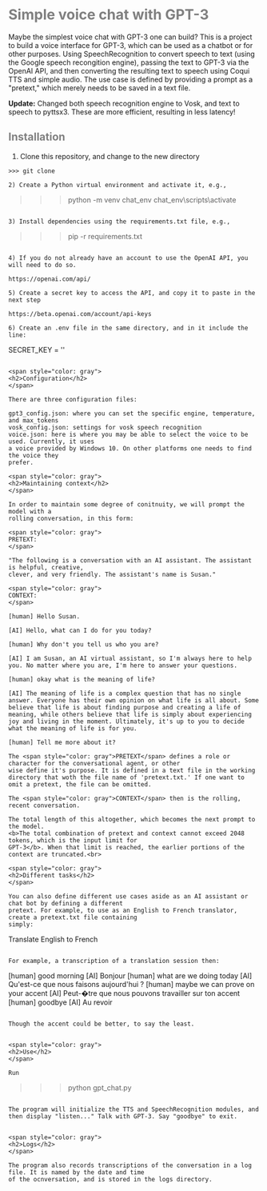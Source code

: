 <span style="color: gray">
<h1>Simple voice chat with GPT-3</h1>
</span>

Maybe the simplest voice chat with GPT-3 one can build? This is a project to build a voice interface for GPT-3, which can be used as a chatbot or for other purposes. Using SpeechRecognition to convert speech to text (using the Google speech recongition engine), passing the text to GPT-3 via the OpenAI API, and then converting the resulting text to speech using Coqui TTS and simple audio. The use case is defined by providing a prompt as a "pretext," which merely needs to be saved in a text file. 

<b>Update:</b> Changed both speech recognition engine to Vosk, and text to speech to pyttsx3. These are more efficient, resulting in less latency!


<span style="color: gray">
<h2>Installation</h2>
</span>

1) Clone this repository, and change to the new directory

```
>>> git clone 

2) Create a Python virtual environment and activate it, e.g., 

```
>>> python -m venv chat_env
>>> chat_env\scripts\activate
```

3) Install dependencies using the requirements.txt file, e.g.,

```
>>> pip -r requirements.txt
```

4) If you do not already have an account to use the OpenAI API, you will need to do so. 

https://openai.com/api/

5) Create a secret key to access the API, and copy it to paste in the next step

https://beta.openai.com/account/api-keys

6) Create an .env file in the same directory, and in it include the line:

```
SECRET_KEY = '<your secret key>'
```

<span style="color: gray">
<h2>Configuration</h2>
</span>

There are three configuration files:

gpt3_config.json: where you can set the specific engine, temperature, and max_tokens  
vosk_config.json: settings for vosk speech recognition
voice.json: here is where you may be able to select the voice to be used. Currently, it uses 
a voice provided by Windows 10. On other platforms one needs to find the voice they
prefer.

<span style="color: gray">
<h2>Maintaining context</h2>
</span>

In order to maintain some degree of conitnuity, we will prompt the model with a
rolling conversation, in this form:

<span style="color: gray">
PRETEXT:
</span>

"The following is a conversation with an AI assistant. The assistant is helpful, creative, 
clever, and very friendly. The assistant's name is Susan." 

<span style="color: gray">
CONTEXT:
</span>

[human] Hello Susan.  

[AI] Hello, what can I do for you today?  

[human] Why don't you tell us who you are?  

[AI] I am Susan, an AI virtual assistant, so I'm always here to help you. No matter where you are, I'm here to answer your questions.  

[human] okay what is the meaning of life?  

[AI] The meaning of life is a complex question that has no single answer. Everyone has their own opinion on what life is all about. Some believe that life is about finding purpose and creating a life of meaning, while others believe that life is simply about experiencing joy and living in the moment. Ultimately, it's up to you to decide what the meaning of life is for you.

[human] Tell me more about it?

The <span style="color: gray">PRETEXT</span> defines a role or character for the conversational agent, or other
wise define it's purpose. It is defined in a text file in the working directory that woth the file name of 'pretext.txt.' If one want to omit a pretext, the file can be omitted.

The <span style="color: gray">CONTEXT</span> then is the rolling, recent conversation. 

The total length of this altogether, which becomes the next prompt to the model.
<b>The total combination of pretext and context cannot exceed 2048 tokens, which is the input limit for
GPT-3</b>. When that limit is reached, the earlier portions of the context are truncated.<br>

<span style="color: gray">
<h2>Different tasks</h2>
</span>

You can also define different use cases aside as an AI assistant or chat bot by defining a different
pretext. For example, to use as an English to French translator, create a pretext.txt file containing
simply:

```
Translate English to French
```

For example, a transcription of a translation session then:

```
[human] good morning
[AI] Bonjour
[human] what are we doing today
[AI] Qu'est-ce que nous faisons aujourd'hui ?
[human] maybe we can prove on your accent
[AI] Peut-�tre que nous pouvons travailler sur ton accent
[human] goodbye
[AI] Au revoir
```

Though the accent could be better, to say the least.

         
<span style="color: gray">
<h2>Use</h2>
</span>

Run

```
>>> python gpt_chat.py
```

The program will initialize the TTS and SpeechRecognition modules, and then display "listen..." Talk with GPT-3. Say "goodbye" to exit.


<span style="color: gray">
<h2>Logs</h2>
</span>

The program also records transcriptions of the conversation in a log file. It is named by the date and time
of the ocnversation, and is stored in the logs directory.

